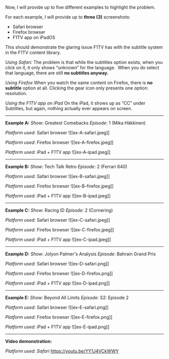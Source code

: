 Now, I will provide up to five different examples to highlight the problem.

For each example, I will provide up to **three (3)** screenshots: 

- Safari browser
- Firefox browser 
- F1TV app on iPadOS 

This should demonstrate the glaring issue F1TV has with the subtitle system in the F1TV content library.

*Using Safari:*
The problem is that while the subtitles option exists, when you click on it, it only shows “unknown” for the language. 
When you do select that language, there are still **no subtitles anyway.** 

*Using Firefox*
When you watch the same content on Firefox, there is **no subtitle** option at all. Clicking the gear icon only presents one option: resolution.

*Using the F1TV app on iPad*
On the iPad, it shows up as “CC” under Subtitles, but again, nothing actually ever appears on screen.

---

**Example A:**
*Show*: Greatest Comebacks
*Episode*: 1 (Mika Häkkinen)  

*Platform used*: Safari browser
![[ex-A-safari.jpeg]]

*Platform used*: Firefox browser
![[ex-A-firefox.jpeg]]

*Platform used*: iPad + F1TV app
![[ex-A-ipad.jpeg]]

---
**Example B:**
*Show*: Tech Talk Retro
*Episode*: 2 (Ferrari 640)

*Platform used*: Safari browser
![[ex-B-safari.jpeg]]

*Platform used*: Firefox browser
![[ex-B-firefox.jpeg]]

*Platform used*: iPad + F1TV app
![[ex-B-ipad.jpeg]]

---
**Example C:**
*Show*: Racing ID
*Episode*: 2 (Cornering)

*Platform used*: Safari browser
![[ex-C-safari.jpeg]]

*Platform used*: Firefox browser
![[ex-C-firefox.jpeg]]

*Platform used*: iPad + F1TV app
![[ex-C-ipad.jpeg]]

---
**Example D:**
*Show*: Jolyon Palmer's Analysis
*Episode*: Bahrain Grand Prix

*Platform used*: Safari browser
![[ex-D-safari.png]]

*Platform used*: Firefox browser
![[ex-D-firefox.png]]

*Platform used*: iPad + F1TV app
![[ex-D-ipad.png]]

---
**Example E:**
*Show*: Beyond All Limits
*Episode*: S2: Episode 2 

*Platform used*: Safari browser
![[ex-E-safari.png]]

*Platform used*: Firefox browser
![[ex-E-firefox.png]]

*Platform used*: iPad + F1TV app
![[ex-E-ipad.png]]

---

**Video demonstration:**

*Platform used: Safari*
https://youtu.be/YY1J4VCkWWY

